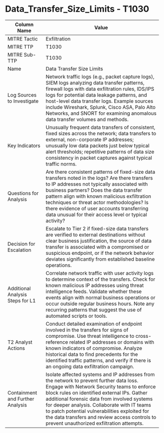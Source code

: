 # Data_Transfer_Size_Limits - T1030

| Column Name | Value |
|-------------|-------|
| MITRE Tactic | Exfiltration |
| MITRE TTP | T1030 |
| MITRE Sub-TTP | T1030 |
| Name | Data Transfer Size Limits |
| Log Sources to Investigate | Network traffic logs (e.g., packet capture logs), SIEM logs analyzing data transfer patterns, firewall logs with data exfiltration rules, IDS/IPS logs for potential data leakage patterns, and host-level data transfer logs. Example sources include Wireshark, Splunk, Cisco ASA, Palo Alto Networks, and SNORT for examining anomalous data transfer volumes and methods. |
| Key Indicators | Unusually frequent data transfers of consistent, fixed sizes across the network; data transfers to external, non-corporate IP addresses; unusually low data packets just below typical alert thresholds; repetitive patterns of data size consistency in packet captures against typical traffic norms. |
| Questions for Analysis | Are there consistent patterns of fixed-size data transfers noted in the logs? Are there transfers to IP addresses not typically associated with business partners? Does the data transfer pattern align with known malicious exfiltration techniques or threat actor methodologies? Is there evidence of user accounts transferring data unusual for their access level or typical activity? |
| Decision for Escalation | Escalate to Tier 2 if fixed-size data transfers are verified to external destinations without clear business justification, the source of data transfer is associated with a compromised or suspicious endpoint, or if the network behavior deviates significantly from established baseline operations. |
| Additional Analysis Steps for L1 | Correlate network traffic with user activity logs to determine context of the transfers. Check for known malicious IP addresses using threat intelligence feeds. Validate whether these events align with normal business operations or occur outside regular business hours. Note any recurring patterns that suggest the use of automated scripts or tools. |
| T2 Analyst Actions | Conduct detailed examination of endpoint involved in the transfers for signs of compromise. Use threat intelligence to cross-reference related IP addresses or domains with known indicators of compromise. Analyze historical data to find precedents for the identified traffic patterns, and verify if there is an ongoing data exfiltration campaign. |
| Containment and Further Analysis | Isolate affected systems and IP addresses from the network to prevent further data loss. Engage with Network Security teams to enforce block rules on identified external IPs. Gather additional forensic data from involved systems for deeper analysis. Collaborate with IT teams to patch potential vulnerabilities exploited for the data transfers and review access controls to prevent unauthorized exfiltration attempts. |
